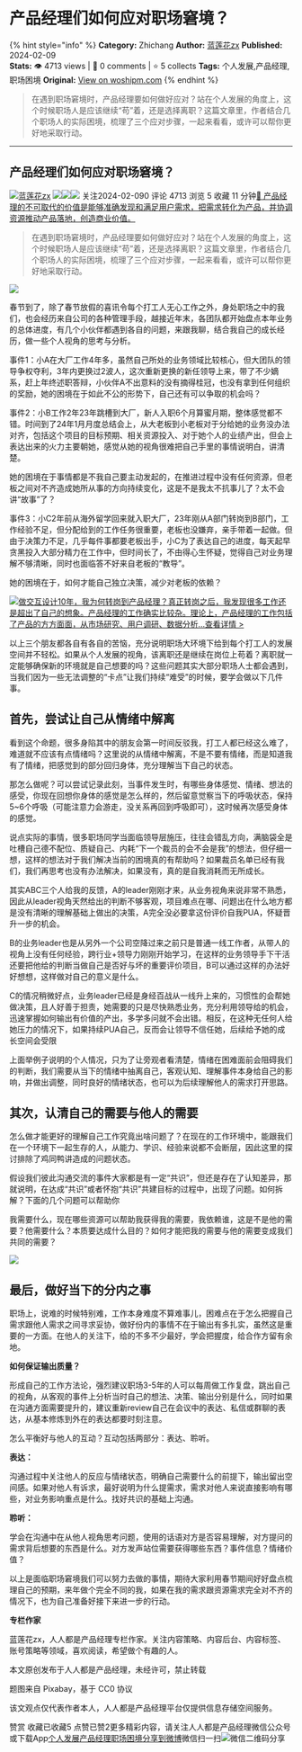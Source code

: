 # 产品经理们如何应对职场窘境？
{% hint style="info" %}
**Category:** Zhichang
**Author:** [蓝莲花zx](https://www.woshipm.com/u/723392)
**Published:** 2024-02-09  
**Stats:** 👁️ 4713 views | 💬 0 comments | ⭐ 5 collects
**Tags:** 个人发展,产品经理,职场困境
**Original:** [View on woshipm.com](https://www.woshipm.com/zhichang/5992370.html)
{% endhint %}
> 在遇到职场窘境时，产品经理要如何做好应对？站在个人发展的角度上，这个时候职场人是应该继续“苟”着，还是选择离职？这篇文章里，作者结合几个职场人的实际困境，梳理了三个应对步骤，一起来看看，或许可以帮你更好地采取行动。

---

## 产品经理们如何应对职场窘境？

[![](https://static.woshipm.com/view/woshipm_api_def_20230629195825_9727.png?imageView2/1/w/72/h/72/q/100)](https://www.woshipm.com/u/723392)[蓝莲花zx](https://www.woshipm.com/u/723392) ![](https://static.woshipm.com/tag/1121_1@2x.png)![](https://static.woshipm.com/tag/1301_1@2x.png)![](https://static.woshipm.com/tag/2405_1@2x.png) 关注2024-02-090 评论 4713 浏览 5 收藏 11 分钟[🔗 产品经理的不可取代的价值是能够准确发现和满足用户需求，把需求转化为产品，并协调资源推动产品落地，创造商业价值。](https://ke.qidianla.com/courses/90pm)

> 在遇到职场窘境时，产品经理要如何做好应对？站在个人发展的角度上，这个时候职场人是应该继续“苟”着，还是选择离职？这篇文章里，作者结合几个职场人的实际困境，梳理了三个应对步骤，一起来看看，或许可以帮你更好地采取行动。

![](https://image.woshipm.com/2023/08/11/2ff7472c-380b-11ee-8bde-00163e0b5ff3.jpg)

春节到了，除了春节放假的喜讯令每个打工人无心工作之外，身处职场之中的我们，也会经历来自公司的各种管理手段，越接近年末，各团队都开始盘点本年业务的总体进度，有几个小伙伴都遇到各自的问题，来跟我聊，结合我自己的成长经历，做一些个人视角的思考与分析。

事件1：小A在大厂工作4年多，虽然自己所处的业务领域比较核心，但大团队的领导争权夺利，3年内更换过2波人，这次重新更换的新任领导上来，带了不少嫡系，赶上年终述职答辩，小伙伴A不出意料的没有摘得桂冠，也没有拿到任何组织的奖励，她的困境在于如此不公的形势下，自己还有可以争取的机会吗？

事件2：小B工作2年23年跳槽到大厂，新人入职6个月算蜜月期，整体感觉都不错。时间到了24年1月月度总结会上，从大老板到小老板对于分给她的业务没办法对齐，包括这个项目的目标预期、相关资源投入、对于她个人的业绩产出，但会上表达出来的火力主要朝她，感觉从她的视角很难把自己手里的事情说明白，讲清楚。

她的困境在于事情都是不我自己要主动发起的，在推进过程中没有任何资源，但老板之间对不齐造成她所从事的方向持续变化，这是不是我太不抗事儿了？太不会讲“故事”了？

事件3：小C2年前从海外留学回来就入职大厂，23年刚从A部门转岗到B部门，工作经验不足，但分配给到的工作任务很重要，老板也没嫌弃，亲手带着一起做。但由于决策力不足，几乎每件事都要老板出手，小C为了表达自己的进度，每天起早贪黑投入大部分精力在工作中，但时间长了，不由得心生怀疑，觉得自己对业务理解不够清晰，同时也面临答不好来自老板的“教导”。

她的困境在于，如何才能自己独立决策，减少对老板的依赖？

[![](https://image.woshipm.com/2023/08/02/769bf6f4-30e6-11ee-b3cb-00163e0b5ff3.png)做交互设计10年，我为何转岗到产品经理？真正转岗之后，我发现很多工作还是超出了自己的想象。产品经理的工作确实比较杂。理论上，产品经理的工作包括了产品的方方面面，从市场研究、用户调研、数据分析...查看详情 >](https://ke.qidianla.com/courses/bcpm)

以上三个朋友都各自有各自的苦恼，充分说明职场大环境下给到每个打工人的发展空间并不轻松。如果从个人发展的视角，该离职还是继续在岗位上苟着？离职就一定能够确保新的环境就是自己想要的吗？这些问题其实大部分职场人士都会遇到，当我们因为一些无法调整的“卡点”让我们持续“难受”的时候，要学会做以下几件事。

## 首先，尝试让自己从情绪中解离

看到这个命题，很多身陷其中的朋友会第一时间反驳我，打工人都已经这么难了，难道就不应该有点情绪吗？这里说的从情绪中解离，不是不要有情绪，而是知道我有了情绪，把感觉到的部分回归身体，充分理解当下自己的状态。

那怎么做呢？可以尝试记录此刻，当事件发生时，有哪些身体感觉、情绪、想法的感受，你现在回想你身体的感觉是怎么样的，然后留意觉察当下的呼吸状态，保持5~6个呼吸（可能注意力会游走，没关系再回到呼吸即可），这时候再次感受身体的感觉。

说点实际的事情，很多职场同学当面临领导层施压，往往会错乱方向，满脑袋全是吐槽自己德不配位、质疑自己、内耗“下一个裁员的会不会是我”的想法，但仔细一想，这样的想法对于我们解决当前的困境真的有帮助吗？如果裁员名单已经有我们，我们再思考也没有办法解决，如果没有，真的是自我消耗而无所成长。

其实ABC三个人给我的反馈，A的leader刚刚才来，从业务视角来说非常不熟悉，因此从leader视角天然给出的判断不够客观，项目难点在哪、问题出在什么地方都是没有清晰的理解基础上做出的决策，A完全没必要拿这份评价自我PUA，怀疑晋升一步的机会。

B的业务leader也是从另外一个公司空降过来之前只是普通一线工作者，从带人的视角上没有任何经验，跨行业+领导力刚刚开始学习，在这样的业务领导手下干活还要把他给的判断当做自己是否好与坏的重要评价项目，B可以通过这样的办法好好想想，这样做对自己的意义是什么。

C的情况稍微好点，业务leader已经是身经百战从一线升上来的，习惯性的会帮她做决策，且人好善于担责，她需要的只是尽快熟悉业务，充分利用领导给的机会，迅速掌握如何输出有价值的产出，多学多问就不会出错。相反，在这种无任何人给她压力的情况下，如果持续PUA自己，反而会让领导不信任她，后续给予她的成长空间会受限

上面举例子说明的个人情况，只为了让旁观者看清楚，情绪在困难面前会阻碍我们的判断，我们需要从当下的情绪中抽离自己，客观认知、理解事件本身给自己的影响，并做出调整，同时良好的情绪状态，也可以为后续理解他人的需求打开思路。

## 其次，认清自己的需要与他人的需要

怎么做才能更好的理解自己工作究竟出啥问题了？在现在的工作环境中，能跟我们在一个环境下一起生存的人，从能力、学识、经验来说都不会断层，因此这里的探讨排除了鸡同鸭讲造成的问题状态。

假设我们彼此沟通交流的事件大家都是有一定“共识”，但还是存在了认知差异，那就说明，在达成“共识”或者怀抱“共识”共建目标的过程中，出现了问题。如何拆解？下面的几个问题可以帮助你

我需要什么，现在哪些资源可以帮助我获得我的需要，我依赖谁，这是不是他的需要？他需要什么？本质要达成什么目的？如何才能把我的需要与他的需要变成我们共同的需要？

![](https://image.woshipm.com/2024/02/08/30f64930-c64e-11ee-8e46-00163e0b5ff3.png)

## 最后，做好当下的分内之事

职场上，说难的时候特别难，工作本身难度不算难事儿，困难点在于怎么把握自己需求跟他人需求之间寻求妥协，做好份内的事情不在于输出有多扎实，虽然这是重要的一方面。在他人的关注下，给的不多不少最好，学会把握度，给合作方留有余地。

**如何保证输出质量？**

形成自己的工作方法论，强烈建议职场3-5年的人可以每周做工作复盘，跳出自己的视角，从客观的事件上分析当时自己的想法、决策、输出分别是什么，同时如果在沟通方面需要提升的，建议重新review自己在会议中的表达、私信或群聊的表达，从基本修炼到外在的表达都要时刻注意。

怎么平衡好与他人的互动？互动包括两部分：表达、聆听。

**表达：**

沟通过程中关注他人的反应与情绪状态，明确自己需要什么的前提下，输出留出空间感。如果对他人有诉求，最好说明为什么提需求，需求对他人来说直接影响有哪些，对业务影响重点是什么。找好共识的基础上沟通。

**聆听：**

学会在沟通中在从他人视角思考问题，使用的话语对方是否容易理解，对方提问的需求背后想要的东西是什么。对方发声站位需要获得哪些东西？事件信息？情绪价值？

以上是面临职场窘境我们可以努力去做的事情，期待大家利用春节期间好好盘点梳理自己的预期，来年做个完全不同的我，如果在我的需求跟资源需求完全对不齐的情况下，也为自己准备好接下来进一步的行动。

**专栏作家**

蓝莲花zx，人人都是产品经理专栏作家。关注内容策略、内容后台、内容标签、账号策略等领域，喜欢阅读，希望做个有趣的人。

本文原创发布于人人都是产品经理，未经许可，禁止转载

题图来自 Pixabay，基于 CC0 协议

该文观点仅代表作者本人，人人都是产品经理平台仅提供信息存储空间服务。

赞赏 收藏已收藏5 点赞已赞2更多精彩内容，请关注人人都是产品经理微信公众号或下载App[个人发展](https://www.woshipm.com/tag/%e4%b8%aa%e4%ba%ba%e5%8f%91%e5%b1%95)[产品经理](https://www.woshipm.com/tag/pmd)[职场困境](https://www.woshipm.com/tag/%e8%81%8c%e5%9c%ba%e5%9b%b0%e5%a2%83)[分享到微博](https://service.weibo.com/share/share.php?appkey=2775287854&title=产品经理们如何应对职场窘境？&url=https://www.woshipm.com/zhichang/5992370.html&pic=https://image.woshipm.com/2023/08/11/2ff7472c-380b-11ee-8bde-00163e0b5ff3.jpg)微信扫一扫![微信二维码](https://api.pwmqr.com/qrcode/create/?url=https://www.woshipm.com/zhichang/5992370.html)分享